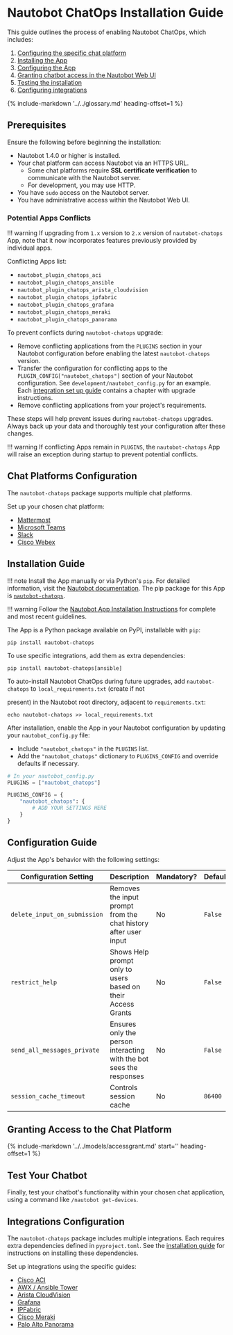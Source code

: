 # Nautobot ChatOps Installation Guide

This guide outlines the process of enabling Nautobot ChatOps, which includes:

1. [Configuring the specific chat platform](#chat-platforms-configuration)
2. [Installing the App](#installation-guide)
3. [Configuring the App](#configuration-guide)
4. [Granting chatbot access in the Nautobot Web UI](#granting-access-to-the-chat-platform)
5. [Testing the installation](#test-your-chatbot)
6. [Configuring integrations](#integrations-configuration)

{% include-markdown '../../glossary.md' heading-offset=1 %}

## Prerequisites

Ensure the following before beginning the installation:

- Nautobot 1.4.0 or higher is installed.
- Your chat platform can access Nautobot via an HTTPS URL.
    - Some chat platforms require **SSL certificate verification** to communicate with the Nautobot server.
    - For development, you may use HTTP.
- You have `sudo` access on the Nautobot server.
- You have administrative access within the Nautobot Web UI.

### Potential Apps Conflicts

!!! warning
    If upgrading from `1.x` version to `2.x` version of `nautobot-chatops` App, note that it now incorporates features previously provided by individual apps.

Conflicting Apps list:

- `nautobot_plugin_chatops_aci`
- `nautobot_plugin_chatops_ansible`
- `nautobot_plugin_chatops_arista_cloudvision`
- `nautobot_plugin_chatops_ipfabric`
- `nautobot_plugin_chatops_grafana`
- `nautobot_plugin_chatops_meraki`
- `nautobot_plugin_chatops_panorama`

To prevent conflicts during `nautobot-chatops` upgrade:

- Remove conflicting applications from the `PLUGINS` section in your Nautobot configuration before enabling the latest `nautobot-chatops` version.
- Transfer the configuration for conflicting apps to the `PLUGIN_CONFIG["nautobot_chatops"]` section of your Nautobot configuration. See `development/nautobot_config.py` for an example. Each [integration set up guide](#integrations-configuration) contains a chapter with upgrade instructions.
- Remove conflicting applications from your project's requirements.

These steps will help prevent issues during `nautobot-chatops` upgrades. Always back up your data and thoroughly test your configuration after these changes.

!!! warning
    If conflicting Apps remain in `PLUGINS`, the `nautobot-chatops` App will raise an exception during startup to prevent potential conflicts.

## Chat Platforms Configuration

The `nautobot-chatops` package supports multiple chat platforms.

Set up your chosen chat platform:

- [Mattermost](./mattermost_setup.md)
- [Microsoft Teams](./microsoft_teams_setup.md)
- [Slack](./slack_setup.md)
- [Cisco Webex](./webex_setup.md)

## Installation Guide

!!! note
    Install the App manually or via Python's `pip`. For detailed information, visit the [Nautobot documentation](https://nautobot.readthedocs.io/en/latest/plugins/#install-the-package). The pip package for this App is [`nautobot-chatops`](https://pypi.org/project/nautobot-chatops/).

!!! warning
    Follow the [Nautobot App Installation Instructions](https://nautobot.readthedocs.io/en/stable/plugins/#installing-plugins) for complete and most recent guidelines.

The App is a Python package available on PyPI, installable with `pip`:

```shell
pip install nautobot-chatops
```

To use specific integrations, add them as extra dependencies:

```shell
pip install nautobot-chatops[ansible]
```

To auto-install Nautobot ChatOps during future upgrades, add `nautobot-chatops` to `local_requirements.txt` (create if not

 present) in the Nautobot root directory, adjacent to `requirements.txt`:

```no-highlight
echo nautobot-chatops >> local_requirements.txt
```

After installation, enable the App in your Nautobot configuration by updating your `nautobot_config.py` file:

- Include `"nautobot_chatops"` in the `PLUGINS` list.
- Add the `"nautobot_chatops"` dictionary to `PLUGINS_CONFIG` and override defaults if necessary.

```python
# In your nautobot_config.py
PLUGINS = ["nautobot_chatops"]

PLUGINS_CONFIG = {
    "nautobot_chatops": {
        # ADD YOUR SETTINGS HERE
    }
}
```

## Configuration Guide

Adjust the App's behavior with the following settings:

| Configuration Setting | Description | Mandatory? | Default |
| - | - | - | - |
| `delete_input_on_submission` | Removes the input prompt from the chat history after user input | No | `False` |
| `restrict_help` | Shows Help prompt only to users based on their Access Grants | No | `False` |
| `send_all_messages_private` | Ensures only the person interacting with the bot sees the responses | No | `False` |
| `session_cache_timeout` | Controls session cache | No | `86400` |

## Granting Access to the Chat Platform

{%
    include-markdown '../../models/accessgrant.md'
    start='<!--access-grant-->'
    heading-offset=1
%}

## Test Your Chatbot

Finally, test your chatbot's functionality within your chosen chat application, using a command like `/nautobot get-devices`.

## Integrations Configuration

The `nautobot-chatops` package includes multiple integrations. Each requires extra dependencies defined in `pyproject.toml`. See the [installation guide](#installation-guide) for instructions on installing these dependencies.

Set up integrations using the specific guides:

- [Cisco ACI](./aci_setup.md)
- [AWX / Ansible Tower](./ansible_setup.md)
- [Arista CloudVision](./aristacv_setup.md)
- [Grafana](./grafana_setup.md)
- [IPFabric](./ipfabric_setup.md)
- [Cisco Meraki](./meraki_setup.md)
- [Palo Alto Panorama](./panorama_setup.md)
